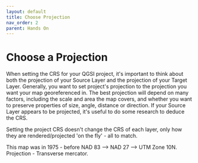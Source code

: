 ```yaml
---
layout: default
title: Choose Projection
nav_order: 2
parent: Hands On
---
```

# Choose a Projection

When setting the CRS for your QGSI project, it's important to think about both the projection of your Source Layer and the projection of your Target Layer. Generally, you want to set project's projection to the projection you want your map georeferenced in. The best projection will depend on many factors, including the scale and area the map covers, and whether you want to preserve properties of size, angle, distance or direction. If your Source Layer appears to be projected, it's useful to do some research to deduce the CRS. 

Setting the project CRS doesn't change the CRS of each layer, only how they are rendered/projected 'on the fly' - all to match. 


This map was in 1975 - before NAD 83 --> NAD 27 --> UTM Zone 10N.
Projection - Transverse mercator. 

<!-- other data projections - will reproject on fly to match project 
> wgs for open street map
> vancouver open data allwos you to download in wgs or nad 

This workshop focuses on the practical  -->

<!-- how important to know whether your map has projection ///what it is -- and that of your target layers (vancouver open data allwos you to download in wgs or nad --- explain these -  -- downlaod in wgs or else wont be coordinate --) - why does nad not work?   -->


<!-- Datums and Projections  -->





